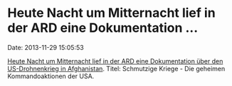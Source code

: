 Heute Nacht um Mitternacht lief in der ARD eine Dokumentation \...
==================================================================

Date: 2013-11-29 15:05:53

[Heute Nacht um Mitternacht lief in der ARD eine Dokumentation über den
US-Drohnenkrieg in
Afghanistan](http://programm.ard.de/?sendung=2810611224880633&first=1).
Titel: Schmutzige Kriege - Die geheimen Kommandoaktionen der USA.
